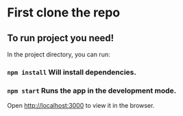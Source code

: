 # First clone the repo

## To run project you need!

In the project directory, you can run:

### `npm install` Will install dependencies.

### `npm start` Runs the app in the development mode.

Open [http://localhost:3000](http://localhost:3000) to view it in the browser.
